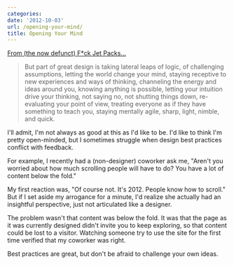 ```yaml
---
categories:
date: '2012-10-03'
url: /opening-your-mind/
title: Opening Your Mind
---
```


<a href="http://fuckjetpacks.com/read/opening_your_mind_so_wide_the_ghosts_slip_in">From (the now defunct) F*ck Jet Packs...</a>

<blockquote>But part of great design is taking lateral leaps of logic, of challenging assumptions, letting the world change your mind, staying receptive to new experiences and ways of thinking, channeling the energy and ideas around you, knowing anything is possible, letting your intuition drive your thinking, not saying no, not shutting things down, re-evaluating your point of view, treating everyone as if they have something to teach you, staying mentally agile, sharp, light, nimble, and quick.</blockquote>

I'll admit, I'm not always as good at this as I'd like to be. I'd like to think I'm pretty open-minded, but I sometimes struggle when design best practices conflict with feedback.

For example, I recently had a (non-designer) coworker ask me, "Aren't you worried about how much scrolling people will have to do? You have a lot of content below the fold."

My first reaction was, "Of course not. It's 2012. People know how to scroll." But if I set aside my arrogance for a minute, I'd realize she actually had an insightful perspective, just not articulated like a designer.

The problem wasn't that content was below the fold. It was that the page as it was currently designed didn't invite you to keep exploring, so that content could be lost to a visitor. Watching someone try to use the site for the first time verified that my coworker was right.

Best practices are great, but don't be afraid to challenge your own ideas.